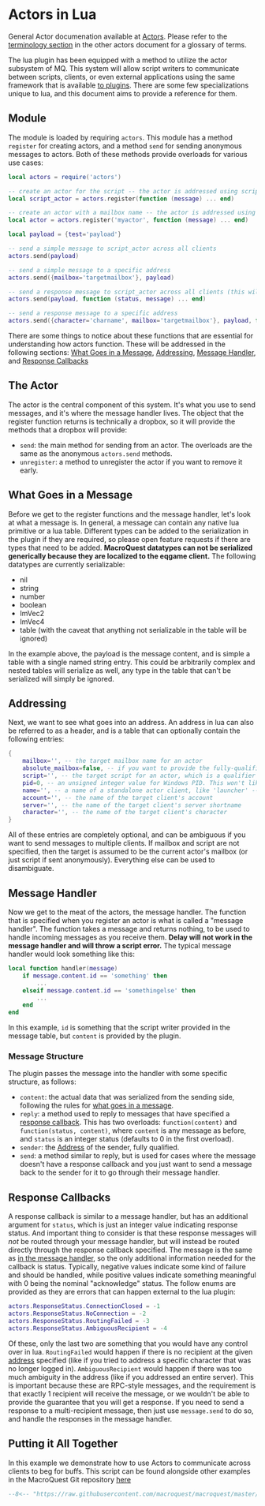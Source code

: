 # Actors in Lua

General Actor documenation available at [Actors](../../main/features/actors.md). Please refer to the [terminology section](../../main/features/actors.md#terminology) in the other actors document for a glossary of terms.

The lua plugin has been equipped with a method to utilize the actor subsystem of MQ. This system will allow script writers to communicate between scripts, clients, or even external applications using the same framework that is available [to plugins](../plugins/developing/actors.md). There are some few specializations unique to lua, and this document aims to provide a reference for them.

## Module

The module is loaded by requiring `actors`. This module has a method `register` for creating actors, and a method `send` for sending anonymous messages to actors. Both of these methods provide overloads for various use cases:

```lua
local actors = require('actors')

-- create an actor for the script -- the actor is addressed using script
local script_actor = actors.register(function (message) ... end)

-- create an actor with a mailbox name -- the actor is addressed using script and mailbox
local actor = actors.register('myactor', function (message) ... end)

local payload = {test='payload'}

-- send a simple message to script_actor across all clients
actors.send(payload)

-- send a simple message to a specific address
actors.send({mailbox='targetmailbox'}, payload)

-- send a response message to script_actor across all clients (this will fail if any other client is running the same script)
actors.send(payload, function (status, message) ... end)

-- send a response message to a specific address
actors.send({character='charname', mailbox='targetmailbox'}, payload, function (status, message) ... end)
```

There are some things to notice about these functions that are essential for understanding how actors function. These will be addressed in the following sections: [What Goes in a Message](#what-goes-in-a-message), [Addressing](#addressing), [Message Handler](#message-handler), and [Response Callbacks](#response-callbacks)

## The Actor

The actor is the central component of this system. It's what you use to send messages, and it's where the message handler lives. The object that the register function returns is technically a dropbox, so it will provide the methods that a dropbox will provide:

- `send`: the main method for sending from an actor. The overloads are the same as the anonymous `actors.send` methods.
- `unregister`: a method to unregister the actor if you want to remove it early.

## What Goes in a Message

Before we get to the register functions and the message handler, let's look at what a message is. In general, a message can contain any native lua primitive or a lua table. Different types can be added to the serialization in the plugin if they are required, so please open feature requests if there are types that need to be added. **MacroQuest datatypes can not be serialized generically because they are localized to the eqgame client.** The following datatypes are currently serializable:

- nil
- string
- number
- boolean
- ImVec2
- ImVec4
- table (with the caveat that anything not serializable in the table will be ignored)

In the example above, the payload is the message content, and is simple a table with a single named string entry. This could be arbitrarily complex and nested tables will serialize as well, any type in the table that can't be serialized will simply be ignored.

## Addressing

Next, we want to see what goes into an address. An address in lua can also be referred to as a header, and is a table that can optionally contain the following entries:

```lua
{
    mailbox='', -- the target mailbox name for an actor
    absolute_mailbox=false, -- if you want to provide the fully-qualified mailbox name (which will look like 'plugin:mailbox' or 'lua:script:mailbox'), set this to true
    script='', -- the target script for an actor, which is a qualifier to mailbox names to gurantee uniqueness
    pid=0, -- an unsigned integer value for Windows PID. This won't likely be available, but it could be used to direct a message to a specific client
    name='', -- a name of a standalone actor client, like 'launcher' -- used to direct messages to external applications
    account='', -- the name of the target client's account
    server='', -- the name of the target client's server shortname
    character='', -- the name of the target client's character
}
```

All of these entries are completely optional, and can be ambiguous if you want to send messages to multiple clients. If mailbox and script are not specified, then the target is assumed to be the current actor's mailbox (or just script if sent anonymously). Everything else can be used to disambiguate.

## Message Handler

Now we get to the meat of the actors, the message handler. The function that is specified when you register an actor is what is called a "message handler". The function takes a message and returns nothing, to be used to handle incoming messages as you receive them. **Delay will not work in the message handler and will throw a script error.** The typical message handler would look something like this:

```lua
local function handler(message)
    if message.content.id == 'something' then
        ...
    elseif message.content.id == 'somethingelse' then
        ...
    end
end
```

In this example, `id` is something that the script writer provided in the message table, but `content` is provided by the plugin.

### Message Structure

The plugin passes the message into the handler with some specific structure, as follows:

- `content`: the actual data that was serialized from the sending side, following the rules for [what goes in a message](#what-goes-in-a-message).
- `reply`: a method used to reply to messages that have specified a [response callback](#response-callbacks). This has two overloads: `function(content)` and `function(status, content)`, where `content` is any message as before, and `status` is an integer status (defaults to 0 in the first overload).
- `sender`: the [Address](#addressing) of the sender, fully qualified.
- `send`: a method similar to reply, but is used for cases where the message doesn't have a response callback and you just want to send a message back to the sender for it to go through their message handler.

## Response Callbacks

A response callback is similar to a message handler, but has an additional argument for `status`, which is just an integer value indicating response status. And important thing to consider is that these response messages will *not* be routed through your message handler, but will instead be routed directly through the response callback specified. The message is the same as [in the message handler](#message-structure), so the only additional information needed for the callback is status. Typically, negative values indicate some kind of failure and should be handled, while positive values indicate something meaningful with 0 being the nominal "acknowledge" status. The follow enums are provided as they are errors that can happen external to the lua plugin:

```lua
actors.ResponseStatus.ConnectionClosed = -1
actors.ResponseStatus.NoConnection = -2
actors.ResponseStatus.RoutingFailed = -3
actors.ResponseStatus.AmbiguousRecipient = -4
```

Of these, only the last two are something that you would have any control over in lua. `RoutingFailed` would happen if there is no recipient at the given [address](#addressing) specified (like if you tried to address a specific character that was no longer logged in). `AmbiguousRecipient` would happen if there was too much ambiguity in the address (like if you addressed an entire server). This is important because these are RPC-style messages, and the requirement is that exactly 1 recipient will receive the message, or we wouldn't be able to provide the guarantee that you will get a response. If you need to send a response to a multi-recipient message, then just use `message.send` to do so, and handle the responses in the message handler.

## Putting it All Together
In this example we demonstrate how to use Actors to communicate across clients to beg for buffs.  This script can be found alongside other examples in the MacroQuest Git repository [here](https://github.com/macroquest/macroquest/tree/master/src/plugins/lua/lua/examples)
```lua
--8<-- "https://raw.githubusercontent.com/macroquest/macroquest/master/src/plugins/lua/lua/examples/buffbeg.lua"
```